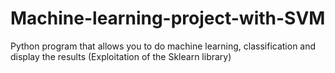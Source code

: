# Machine-learning-project-with-SVM
Python program that allows you to do machine learning, classification and display the results (Exploitation of the Sklearn library)
